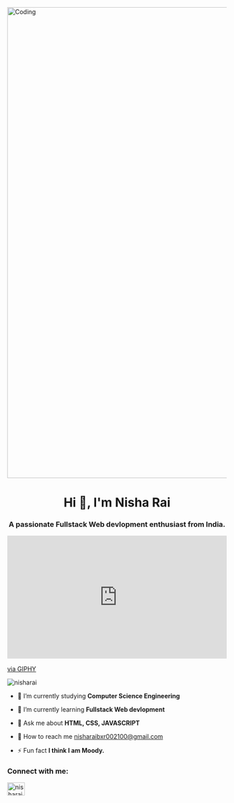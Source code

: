 <img aligh="center" alt="Coding" width="1080" src="https://previews.123rf.com/images/yusufdemirci/yusufdemirci2001/yusufdemirci200100167/138777341-banner-with-little-kid-using-technology.jpg" >

<h1 align="center">Hi 👋, I'm Nisha Rai</h1>
<h3 align="center">A passionate Fullstack Web devlopment enthusiast from India.</h3>

<div style="width:100%;height:0;padding-bottom:56%;position:relative;"><iframe src="https://giphy.com/embed/LMcB8XospGZO8UQq87" width="100%" height="100%" style="position:absolute" frameBorder="0" class="giphy-embed" allowFullScreen></iframe></div><p><a href="https://giphy.com/gifs/Pluralsight-girl-woman-pluralsight-LMcB8XospGZO8UQq87">via GIPHY</a></p>

<p align="left"> <img src="https://komarev.com/ghpvc/?username=nisharai&label=Profile%20views&color=0e75b6&style=flat" alt="nisharai" /> </p>

- 🔭 I’m currently studying **Computer Science Engineering**

- 🌱 I’m currently learning **Fullstack Web devlopment**

- 💬 Ask me about **HTML, CSS, JAVASCRIPT**

- 📝 How to reach me [nisharaibxr002100@gmail.com](nisharaibxr002100@gmail.com)

- ⚡ Fun fact **I think I am Moody.**


<h3 align="left">Connect with me:</h3>
<p align="left">
<a href="https://www.linkedin.com/in/nisha-rai-0878241b5/" target="blank"><img align="center" src="https://raw.githubusercontent.com/rahuldkjain/github-profile-readme-generator/master/src/images/icons/Social/linked-in-alt.svg" alt="nisharai" height="30" width="40" /></a>
</p>

